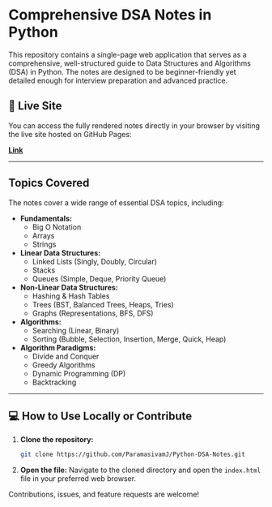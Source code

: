 # Comprehensive DSA Notes in Python

This repository contains a single-page web application that serves as a comprehensive, well-structured guide to Data Structures and Algorithms (DSA) in Python. The notes are designed to be beginner-friendly yet detailed enough for interview preparation and advanced practice.

## 🚀 Live Site

You can access the fully rendered notes directly in your browser by visiting the live site hosted on GitHub Pages:

**[Link](https://paramasivamj.github.io/Python-DSA-Notes/)**

---

## Topics Covered

The notes cover a wide range of essential DSA topics, including:

* **Fundamentals:**
    * Big O Notation
    * Arrays
    * Strings
* **Linear Data Structures:**
    * Linked Lists (Singly, Doubly, Circular)
    * Stacks
    * Queues (Simple, Deque, Priority Queue)
* **Non-Linear Data Structures:**
    * Hashing & Hash Tables
    * Trees (BST, Balanced Trees, Heaps, Tries)
    * Graphs (Representations, BFS, DFS)
* **Algorithms:**
    * Searching (Linear, Binary)
    * Sorting (Bubble, Selection, Insertion, Merge, Quick, Heap)
* **Algorithm Paradigms:**
    * Divide and Conquer
    * Greedy Algorithms
    * Dynamic Programming (DP)
    * Backtracking

---

## 💻 How to Use Locally or Contribute

1.  **Clone the repository:**
    ```bash
    git clone https://github.com/ParamasivamJ/Python-DSA-Notes.git
    ```
2.  **Open the file:**
    Navigate to the cloned directory and open the `index.html` file in your preferred web browser.

Contributions, issues, and feature requests are welcome!
